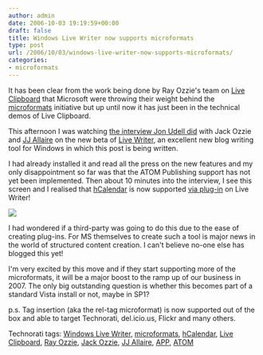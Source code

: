 ```yaml
---
author: admin
date: 2006-10-03 19:19:59+00:00
draft: false
title: Windows Live Writer now supports microformats
type: post
url: /2006/10/03/windows-live-writer-now-supports-microformats/
categories:
- microformats
---
```


It has been clear from the work being done by Ray Ozzie's team on [Live Clipboard](http://www.liveclipboard.org/) that Microsoft were throwing their weight behind the [microformats](http://microformats.org) initiative but up until now it has just been in the technical demos of Live Clipboard.

This afternoon I was watching [the interview Jon Udell did](http://weblog.infoworld.com/udell/screenroom/livewriter_flv.html) with Jack Ozzie and [JJ Allaire](http://flyingupsidedown.wordpress.com/) on the new beta of [Live Writer](http://windowslivewriter.spaces.live.com/), an excellent new blog writing tool for Windows in which this post is being written. 

I had already installed it and read all the press on the new features and my only disappointment so far was that the ATOM Publishing support has not yet been implemented. Then about 10 minutes into the interview, I see this screen and I realised that [hCalendar](http://microformats.org/wiki/hcalendar) is now supported [via plug-in](http://gallery.live.com/liveItemDetail.aspx?li=9751e563-1408-4fc3-8028-bd4351edb1fb&l=8) on Live Writer!

[![](https://argolon.com/wp-content/uploads/2006/10/WindowsLiveWriter/7abc657acb37_11783/hCalendar_LiveWriter.jpg)
](https://argolon.com/wp-content/uploads/2006/10/WindowsLiveWriter/7abc657acb37_11783/hCalendar_LiveWriter%5B1%5D.jpg)

I had wondered if a third-party was going to do this due to the ease of creating plug-ins. For MS themselves to create such a tool is major news in the world of structured content creation. I can't believe no-one else has blogged this yet!

I'm very excited by this move and if they start supporting more of the microformats, it will be a major boost to the ramp up of our business in 2007. The only big outstanding question is whether this becomes part of a standard Vista install or not, maybe in SP1?

p.s. Tag insertion (aka the rel-tag microformat) is now supported out of the box and able to target Technorati, del.icio.us, Flickr and many others.

Technorati tags: [Windows Live Writer](http://technorati.com/tags/Windows%20Live%20Writer), [microformats](http://technorati.com/tags/microformats), [hCalendar](http://technorati.com/tags/hCalendar), [Live Clipboard](http://technorati.com/tags/Live%20Clipboard), [Ray Ozzie](http://technorati.com/tags/Ray%20Ozzie), [Jack Ozzie](http://technorati.com/tags/Jack%20Ozzie), [JJ Allaire](http://technorati.com/tags/JJ%20Allaire), [APP](http://technorati.com/tags/APP), [ATOM](http://technorati.com/tags/ATOM)
